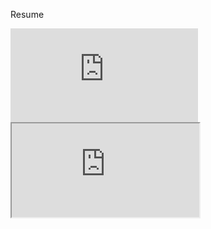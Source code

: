 Resume

<embed src="https://jacob2512.github.io/Resume_JacobThomas.pdf" type="application/pdf" />

<iframe src="https://jacob2512.github.io/Resume_JacobThomas.pdf" width="" height="" border="0"></iframe>
